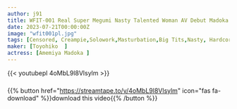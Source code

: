 ```yaml
---
author: j91
title: WFIT-001 Real Super Megumi Nasty Talented Woman AV Debut Madoka Amamiya
date: 2023-07-21T00:00:00Z
image: "wfit001pl.jpg"
tags: [Censored, Creampie,Solowork,Masturbation,Big Tits,Nasty, Hardcore,Squirting	]
maker: [Toyohiko  ]
actress: [Amemiya Madoka ]
---
```



{{< youtubepl 4oMbL9l8Vlsylm >}}
###

{{% button href="https://streamtape.to/v/4oMbL9l8Vlsylm" icon="fas fa-download" %}}download this video{{% /button %}}

